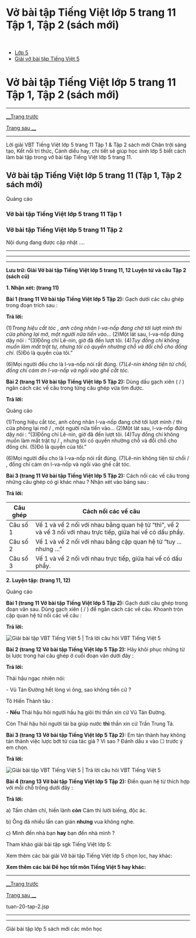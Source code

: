 # Vở bài tập Tiếng Việt lớp 5 trang 11 Tập 1, Tập 2 (sách mới)

﻿

  * [Lớp 5](https://vietjack.com/series/lop-5.jsp)
  * [Giải vở bài tập Tiếng Việt 5](https://vietjack.com/giai-vo-bai-tap-tieng-viet-5/index.jsp)



# Vở bài tập Tiếng Việt lớp 5 trang 11 Tập 1, Tập 2 (sách mới)

* * *

[__Trang trước](https://vietjack.com/giai-vo-bai-tap-tieng-viet-5/tuan-20-tap-2.jsp)

[Trang sau __](https://vietjack.com/giai-vo-bai-tap-tieng-viet-5/tuan-20-tap-2.jsp)

* * *

Lời giải VBT Tiếng Việt lớp 5 trang 11 Tập 1 & Tập 2 sách mới Chân trời sáng tạo, Kết nối tri thức, Cánh diều hay, chi tiết sẽ giúp học sinh lớp 5 biết cách làm bài tập trong vở bài tập Tiếng Việt lớp 5 trang 11.

## Vở bài tập Tiếng Việt lớp 5 trang 11 (Tập 1, Tập 2 sách mới)

Quảng cáo

### Vở bài tập Tiếng Việt lớp 5 trang 11 Tập 1

### Vở bài tập Tiếng Việt lớp 5 trang 11 Tập 2

Nội dung đang được cập nhật ....

* * *

* * *

* * *

**Lưu trữ: Giải Vở bài tập Tiếng Việt lớp 5 trang 11, 12 Luyện từ và câu Tập 2 (sách cũ)**

**1\. Nhận xét: (trang 11)**

**Bài 1 (trang 11 Vở bài tập Tiếng Việt lớp 5 Tập 2):** Gạch dưới các câu ghép trong đoạn trích sau :

**Trả lời:**

(1)_Trong hiệu cắt tóc_ , _anh công nhân l-va-nốp đang chờ tới lượt mình thì cửa phòng lại mở, một người nữa tiến vào_... (2)Một lát sau, l-va-nốp đứng dậy nói : “(3)Đồng chí Lê-nin, giờ đã đến lượt tôi. (4)_Tuy đồng chí không muốn làm mất trật tự, nhưng tôi có quyền nhường chỗ và đổi chỗ cho đồng chí_. (5)Đó là quyền của tôi.”

(6)Mọi người đều cho là l-va-nốp nói rất đúng. (7)_Lê-nin không tiện từ chối, đồng chí cám ơn l-va-nốp và ngồi vào ghế cắt tóc._

**Bài 2 (trang 11 Vở bài tập Tiếng Việt lớp 5 Tập 2):** Dùng dấu gạch xiên ( / ) ngăn cách các vế câu trong từng câu ghép vừa tìm được.

**Trả lời:**

Quảng cáo

(1)Trong hiệu cắt tóc, anh công nhân l-va-nốp đang chờ tới lượt mình / thì cửa phòng lại mở / , một người nữa tiến vào... (2)Một lát sau, l-va-nốp đứng dậy nói : “(3)Đồng chí Lê-nin, giờ đã đến lượt tôi. (4)Tuy đồng chí không muốn làm mất trật tự / , nhưng tôi có quyền nhường chỗ và đổi chỗ cho đồng chí. (5)Đó là quyền của tôi.” 

(6)Mọi người đều cho là l-va-nốp nói rất đúng. (7)Lê-nin không tiện từ chối / , đồng chí cám ơn l-va-nốp và ngồi vào ghế cắt tóc. 

**Bài 3 (trang 11 Vở bài tập Tiếng Việt lớp 5 Tập 2):** Cách nối các vế câu trong những câu ghép có gì khác nhau ? Nhận xét vào bảng sau :

**Trả lời:**

Câu ghép | Cách nối các vế câu  
---|---  
Câu số 1 | Vế 1 và vế 2 nối với nhau bằng quan hệ từ “thì”, vế 2 và vế 3 nối với nhau trực tiếp, giữa hai vế có dấu phẩy.  
Câu số 2 | Vế 1 và vế 2 nối với nhau bằng cặp quan hệ từ “tuy ... nhưng …”  
Câu số 3 | Vế 1 và vế 2 nối với nhau trực tiếp, giữa hai vế có dấu phẩy.  
  
**2\. Luyện tập: (trang 11, 12)**

Quảng cáo

**Bài 1 (trang 11 Vở bài tập Tiếng Việt lớp 5 Tập 2):** Gạch dưới câu ghép trong đoạn văn sau. Dùng gạch xiên ( / ) để ngăn cách các vế câu. Khoanh tròn cặp quan hệ từ nối các vế câu :

**Trả lời:**

![Giải bài tập VBT Tiếng Việt 5 | Trả lời câu hỏi VBT Tiếng Việt 5](https://vietjack.com/giai-vo-bai-tap-tieng-viet-5/images/luyen-tu-va-cau-tuan-20-trang-11-12-tap-2.PNG)

**Bài 2 (trang 12 Vở bài tập Tiếng Việt lớp 5 Tập 2):** Hãy khôi phục những từ bị lược trong hai câu ghép ở cuối đoạn văn dưới đây :

**Trả lời:**

Thái hậu ngạc nhiên nói: 

\- Vũ Tán Đường hết lòng vì ông, sao không tiến cử ? 

Tô Hiến Thành tâu : 

\- **Nếu** Thái hậu hỏi người hầu hạ giỏi thì thần xin cử Vũ Tán Đường. 

Còn Thái hậu hỏi người tài ba giúp nước **thì** thần xin cử Trần Trung Tá. 

**Bài 3 (trang 13 Vở bài tập Tiếng Việt lớp 5 Tập 2):** Em tán thành hay không tán thành việc lược bớt từ của tác giả ? Vì sao ? Đánh dấu x vào ☐ trước ý em chọn.

**Trả lời:**

![Giải bài tập VBT Tiếng Việt 5 | Trả lời câu hỏi VBT Tiếng Việt 5](https://vietjack.com/giai-vo-bai-tap-tieng-viet-5/images/luyen-tu-va-cau-tuan-20-trang-11-12-tap-2-1.PNG)

**Bài 4 (trang 13 Vở bài tập Tiếng Việt lớp 5 Tập 2):** Điền quan hệ từ thích hợp với mỗi chỗ trống dưới đây :

**Trả lời:**

a) Tấm chăm chỉ, hiền lành **còn** Cám thì lười biếng, độc ác. 

b) Ông đã nhiều lần can gián **nhưng** vua không nghe. 

c) Mình đến nhà bạn **hay** bạn đến nhà mình ? 

Tham khảo giải bài tập sgk Tiếng Việt lớp 5:

Xem thêm các bài giải Vở bài tập Tiếng Việt lớp 5 chọn lọc, hay khác:

**Xem thêm các bài Để học tốt môn Tiếng Việt 5 hay khác:**

* * *

[__Trang trước](https://vietjack.com/giai-vo-bai-tap-tieng-viet-5/tuan-20-tap-2.jsp)

[Trang sau __](https://vietjack.com/giai-vo-bai-tap-tieng-viet-5/tuan-20-tap-2.jsp)

tuan-20-tap-2.jsp

* * *

* * *

Giải bài tập lớp 5 sách mới các môn học
